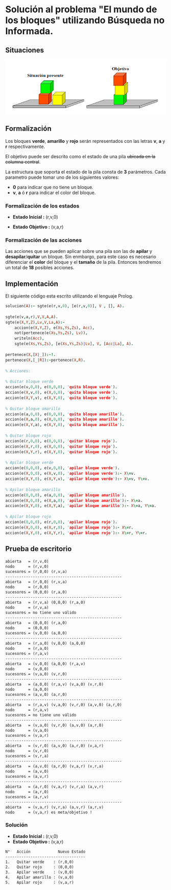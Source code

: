 # Solución al problema "El mundo de los bloques" utilizando Búsqueda no Informada.

## Situaciones

![Situacion Inicial y Final de los bloques](img/mundobloques.png)

## Formalización

Los bloques **verde**, **amarillo** y **rojo** serán representados con las letras **v**, **a** y **r** respectivamente.

El objetivo puede ser descrito como el estado de una pila ~~ubicada en la columna central~~.

La estructura que soporta el estado de la pila consta de **3** parámetros. Cada parametro puede tomar uno de los siguientes valores:
- **0** para indicar que no tiene un bloque.
- **v**, **a** ó **r** para indicar el color del bloque.

### Formalización de los estados

-  **Estado Inicial :** (r,v,0)

-  **Estado Objetivo :** (v,a,r)

### Formalización de las acciones

Las acciones que se pueden aplicar sobre una pila son las de **apilar** y **desapilar**/**quitar** un bloque. Sin enmbargo, para este caso es necesario diferenciar el **color** del bloque y el **tamaño** de la pila. Entonces tendremos un total de **18** posibles acciones.

## Implementación

El siguiente código esta escrito utilizando el lenguaje Prolog.

```prolog
solucion(A):- sgte(e(r,v,0), [e(r,v,0)], V , [], A).

sgte(e(v,a,r),V,V,A,A).
sgte(e(X,Y,Z),Lv,V,La,A):-
	accion(e(X,Y,Z), e(Xs,Ys,Zs), Acc),
	not(pertenece(e(Xs,Ys,Zs), Lv)),
	writeln(Acc),
	sgte(e(Xs,Ys,Zs), [e(Xs,Ys,Zs)|Lv], V, [Acc|La], A).

pertenece(X,[X|_]):-!.
pertenece(X,[_|R]):-pertenece(X,R).

% Acciones:

% Quitar bloque verde
accion(e(v,0,0), e(0,0,0), 'quita bloque verde').
accion(e(X,v,0), e(X,0,0), 'quita bloque verde').
accion(e(X,Y,v), e(X,Y,0), 'quita bloque verde').

% Quitar bloque amarillo
accion(e(a,0,0), e(0,0,0), 'quita bloque amarillo').
accion(e(X,a,0), e(X,0,0), 'quita bloque amarillo').
accion(e(X,Y,a), e(X,Y,0), 'quita bloque amarillo').

% Quitar bloque rojo 
accion(e(r,0,0), e(0,0,0), 'quitar bloque rojo').
accion(e(X,r,0), e(X,0,0), 'quitar bloque rojo').
accion(e(X,Y,r), e(X,Y,0), 'quitar bloque rojo').

% Apilar bloque verde
accion(e(0,0,0), e(v,0,0), 'apilar bloque verde').
accion(e(X,0,0), e(X,v,0), 'apilar bloque verde'):- X\=v.
accion(e(X,Y,0), e(X,Y,v), 'apilar bloque verde'):- X\=v, Y\=v.

% Apilar bloque amarillo
accion(e(0,0,0), e(a,0,0), 'apilar bloque amarillo').
accion(e(X,0,0), e(X,a,0), 'apilar bloque amarillo'):- X\=a.
accion(e(X,Y,0), e(X,Y,a), 'apilar bloque amarillo'):- X\=a, Y\=a.

% Apilar bloque rojo
accion(e(0,0,0), e(r,0,0), 'apilar bloque rojo').
accion(e(X,0,0), e(X,r,0), 'apilar bloque rojo'):- X\=r.
accion(e(X,Y,0), e(X,Y,r), 'apilar bloque rojo'):- X\=r, Y\=r.
```

## Prueba de escritorio

```
abierta   = (r,v,0)
nodo      = (r,v,0)
sucesores = (r,0,0) (r,v,a)
---------------------------------------------------
abierta   = (r,0,0) (r,v,a)
nodo      = (r,0,0)
sucesores = (0,0,0) (r,a,0)
---------------------------------------------------
abierta   = (r,v,a) (0,0,0) (r,a,0)
nodo      = (r,v,a)
sucesores = no tiene uno válido
---------------------------------------------------
abierta   = (0,0,0) (r,a,0)
nodo      = (0,0,0)
sucesores = (v,0,0) (a,0,0)
---------------------------------------------------
abierta   = (r,a,0) (v,0,0) (a,0,0)
nodo      = (r,a,0)
sucesores = (r,a,v)
---------------------------------------------------
abierta   = (v,0,0) (a,0,0) (r,a,v)
nodo      = (v,0,0)
sucesores = (v,a,0) (v,r,0)
---------------------------------------------------
abierta   = (a,0,0) (r,a,v) (v,a,0) (v,r,0)
nodo      = (a,0,0)
sucesores = (a,v,0) (a,r,0)
---------------------------------------------------
abierta   = (r,a,v) (v,a,0) (v,r,0) (a,v,0) (a,r,0)
nodo      = (r,a,v)
sucesores = no tiene uno válido
---------------------------------------------------
abierta   = (v,a,0) (v,r,0) (a,v,0) (a,r,0)
nodo      = (v,a,0)
sucesores = (v,a,r)
---------------------------------------------------
abierta   = (v,r,0) (a,v,0) (a,r,0) (v,a,r)
nodo      = (v,r,0)
sucesores = (v,r,a)
---------------------------------------------------
abierta   = (a,v,0) (a,r,0) (v,a,r) (v,r,a)
nodo      = (a,v,0) 
sucesores = (a,v,r) 
---------------------------------------------------
abierta   = (a,r,0) (v,a,r) (v,r,a) (a,v,r) 
nodo      = (a,r,0)
sucesores = (a,r,v)
---------------------------------------------------
abierta   = (v,a,r) (v,r,a) (a,v,r) (a,r,v)
nodo      = (v,a,r) es meta/objetivo !
```

### Solución

-  **Estado Inicial :** (r,v,0)
-  **Estado Objetivo :** (v,a,r)

```
N°   Acción            Nuevo Estado
-----------------------------------
1.   Quitar verde    : (r,0,0)
2.   Quitar rojo     : (0,0,0)
3.   Apilar verde    : (v,0,0)
4.   Apilar amarillo : (v,a,0)
5.   Apilar rojo     : (v,a,r)
```
